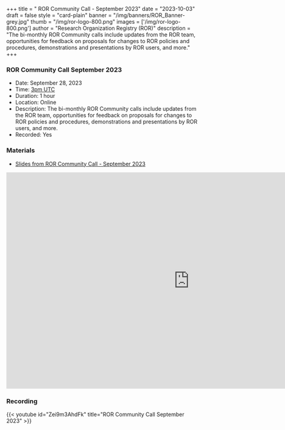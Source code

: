 +++
title = " ROR Community Call - September 2023" 
date = "2023-10-03" 
draft = false 
style = "card-plain" 
banner = "/img/banners/ROR_Banner-grey.jpg" 
thumb = "/img/ror-logo-800.png" 
images = ['/img/ror-logo-800.png']
author = "Research Organization Registry (ROR)" 
description = "The bi-monthly ROR Community calls include updates from the ROR team, opportunities for feedback on proposals for changes to ROR policies and procedures, demonstrations and presentations by ROR users, and more."
+++

### ROR Community Call September 2023
- Date: September 28, 2023 
- Time: [3pm UTC](https://dateful.com/eventlink/9934890934)
- Duration: 1 hour
- Location: Online
- Description: The bi-monthly ROR Community calls include updates from the ROR team, opportunities for feedback on proposals for changes to ROR policies and procedures, demonstrations and presentations by ROR users, and more. 
- Recorded: Yes

### Materials

- [Slides from ROR Community Call - September 2023](https://docs.google.com/presentation/d/e/2PACX-1vQz6UqlYIH85yDaKvGav8kClUj8kCWhYFmJyGzpEEXPHEJPQJHiRg4T8LWUFg1MsS4gc4zXyARBhXU4/pub?start=false&loop=false&delayms=3000)

<iframe src="https://docs.google.com/presentation/d/e/2PACX-1vQz6UqlYIH85yDaKvGav8kClUj8kCWhYFmJyGzpEEXPHEJPQJHiRg4T8LWUFg1MsS4gc4zXyARBhXU4/embed?start=false&loop=false&delayms=3000" frameborder="0" width="960" height="569" allowfullscreen="true" mozallowfullscreen="true" webkitallowfullscreen="true"></iframe>

### Recording 

{{< youtube id="Zei9m3AhdFk" title="ROR Community Call September 2023" >}}

